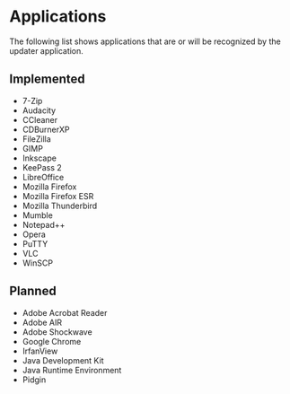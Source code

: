 # Applications

The following list shows applications that are or will be recognized by the
updater application.

## Implemented

* 7-Zip
* Audacity
* CCleaner
* CDBurnerXP
* FileZilla
* GIMP
* Inkscape
* KeePass 2
* LibreOffice
* Mozilla Firefox
* Mozilla Firefox ESR
* Mozilla Thunderbird
* Mumble
* Notepad++
* Opera
* PuTTY
* VLC
* WinSCP

## Planned

* Adobe Acrobat Reader
* Adobe AIR
* Adobe Shockwave
* Google Chrome
* IrfanView
* Java Development Kit
* Java Runtime Environment
* Pidgin
